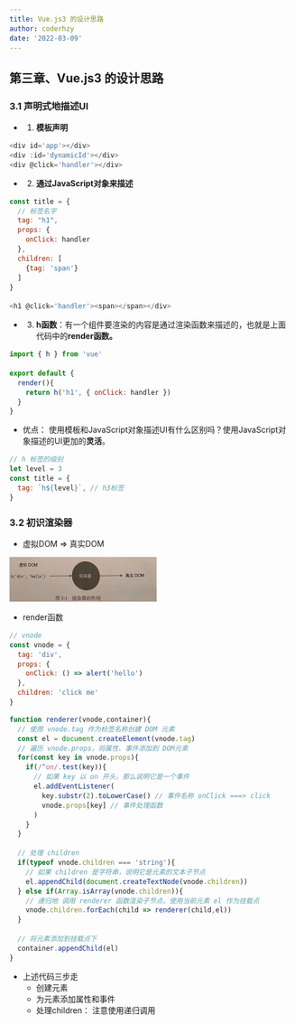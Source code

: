 ```yaml
---
title: Vue.js3 的设计思路
author: coderhzy
date: '2022-03-09'
---
```


## 第三章、Vue.js3 的设计思路

### 3.1 声明式地描述UI

- 1. **模板声明**

```js
<div id='app'></div>
<div :id='dynamicId'></div>
<div @click='handler'></div>
```

- 2. **通过JavaScript对象来描述**

```js
const title = {
  // 标签名字
  tag: "h1",
  props: {
    onClick: handler
  },
  children: [
    {tag: 'span'}
  ]
}

<h1 @click='handler'><span></span></div>
```

- 3. **h函数**：有一个组件要渲染的内容是通过渲染函数来描述的，也就是上面代码中的**render函数。**

```js
import { h } from 'vue'

export default {
  render(){
    return h('h1', { onClick: handler })
  }
}
```

- 优点： 使用模板和JavaScript对象描述UI有什么区别吗？使用JavaScript对象描述的UI更加的**灵活**。

```js
// h 标签的级别
let level = 3
const title = {
  tag: `h${level}`, // h3标签
}
```

### 3.2 初识渲染器

- 虚拟DOM  => 真实DOM

<img src="./imgs/render.png" style="zoom:50%;" />

- render函数

```js
// vnode
const vnode = {
  tag: 'div',
  props: {
    onClick: () => alert('hello')
  },
  children: 'click me'
}
```

```js
function renderer(vnode,container){
  // 使用 vnode.tag 作为标签名称创建 DOM 元素
  const el = document.createElement(vnode.tag)
  // 遍历 vnode.props，将属性、事件添加到 DOM元素
  for(const key in vnode.props){
    if(/^on/.test(key)){
      // 如果 key 以 on 开头，那么说明它是一个事件
      el.addEventListener(
        key.substr(2).toLowerCase() // 事件名称 onClick ===> click
        vnode.props[key] // 事件处理函数
      )
    }
  }
  
  // 处理 children
  if(typeof vnode.children === 'string'){
    // 如果 children 是字符串，说明它是元素的文本子节点
    el.appendChild(document.createTextNode(vnode.children))
  } else if(Array.isArray(vnode.children)){
    // 递归地 调用 renderer 函数渲染子节点，使用当前元素 el 作为挂载点
    vnode.children.forEach(child => renderer(child,el))
  }
  
  // 将元素添加到挂载点下
  container.appendChild(el)
}
```

- 上述代码三步走
  - 创建元素
  - 为元素添加属性和事件
  - 处理children： 注意使用递归调用
